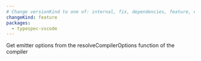 ```yaml
---
# Change versionKind to one of: internal, fix, dependencies, feature, deprecation, breaking
changeKind: feature
packages:  
  - typespec-vscode
---
```


Get emitter options from the resolveCompilerOptions function of the compiler
